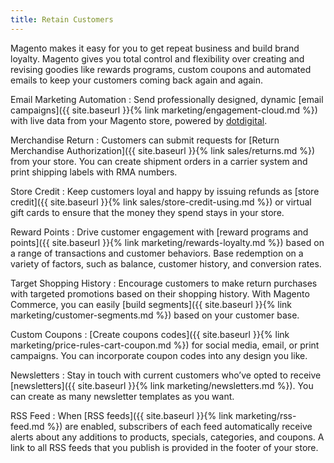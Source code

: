 ```yaml
---
title: Retain Customers
---
```


Magento makes it easy for you to get repeat business and build brand loyalty. Magento gives you total control and flexibility over creating and revising goodies like rewards programs, custom coupons and automated emails to keep your customers coming back again and again.

Email Marketing Automation
:  Send professionally designed, dynamic [email campaigns]({{ site.baseurl }}{% link marketing/engagement-cloud.md %}) with live data from your Magento store, powered by [dotdigital][1].

<!--{% if "Default.EE-B2B" contains site.edition %}-->
Merchandise Return
:  Customers can submit requests for [Return Merchandise Authorization]({{ site.baseurl }}{% link sales/returns.md %}) from your store. You can create shipment orders in a carrier system and print shipping labels with RMA numbers.

Store Credit
:  Keep customers loyal and happy by issuing refunds as [store credit]({{ site.baseurl }}{% link sales/store-credit-using.md %}) or virtual gift cards to ensure that the money they spend stays in your store.

Reward Points
:  Drive customer engagement with [reward programs and points]({{ site.baseurl }}{% link marketing/rewards-loyalty.md %}) based on a range of transactions and customer behaviors. Base redemption on a variety of factors, such as balance, customer history, and conversion rates.

Target Shopping History
:  Encourage customers to make return purchases with targeted promotions based on their shopping history. With Magento Commerce, you can easily [build segments]({{ site.baseurl }}{% link marketing/customer-segments.md %}) based on your customer base.
<!--{% endif %}-->

Custom Coupons
:  [Create coupons codes]({{ site.baseurl }}{% link marketing/price-rules-cart-coupon.md %}) for social media, email, or print campaigns. You can incorporate coupon codes into any design you like.

Newsletters
:  Stay in touch with current customers who’ve opted to receive [newsletters]({{ site.baseurl }}{% link marketing/newsletters.md %}). You can create as many newsletter templates as you want.

RSS Feed
:  When [RSS feeds]({{ site.baseurl }}{% link marketing/rss-feed.md %}) are enabled, subscribers of each feed automatically receive alerts about any additions to products, specials, categories, and coupons. A link to all RSS feeds that you publish is provided in the footer of your store.

[1]: https://dotdigital.com/
